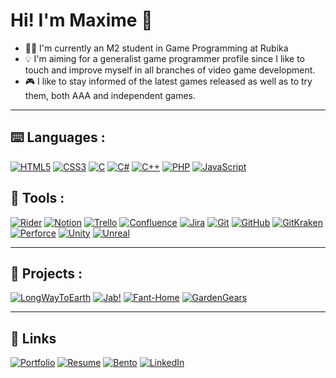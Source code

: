 # Hi! I'm Maxime 👋

- 👨‍🎓 I'm currently an M2 student in Game Programming at Rubika
- 💡 I'm aiming for a generalist game programmer profile since I like to touch and improve myself in all branches of video game development.
- 🎮 I like to stay informed of the latest games released as well as to try them, both AAA and independent games.

---

## ⌨️ Languages :

[![HTML5](https://img.shields.io/badge/html5-E34F26?style=for-the-badge&logo=html5&logoColor=white)](https://en.wikipedia.org/wiki/HTML5)
[![CSS3](https://img.shields.io/badge/css3-1572B6?style=for-the-badge&logo=css3&logoColor=white)](https://en.wikipedia.org/wiki/CSS)
[![C](https://img.shields.io/badge/c-A8B9CC?style=for-the-badge&logo=c&logoColor=white)](https://en.wikipedia.org/wiki/C_(programming_language))
[![C#](https://img.shields.io/badge/C%23-512BD4?style=for-the-badge)](https://en.wikipedia.org/wiki/C_Sharp_(programming_language))
[![C++](https://img.shields.io/badge/c++-00599C?style=for-the-badge&logo=cplusplus&logoColor=white)](https://cplusplus.com)
[![PHP](https://img.shields.io/badge/php-777BB4?style=for-the-badge&logo=php&logoColor=white)](https://www.php.net/)
[![JavaScript](https://img.shields.io/badge/JavaScript-F7DF1E?style=for-the-badge&logo=javascript&logoColor=white)](https://en.wikipedia.org/wiki/JavaScript)

## 🔧 Tools :

[![Rider](https://img.shields.io/badge/rider-000000?style=for-the-badge&logo=rider&logoColor=white)](https://www.jetbrains.com/rider/)
[![Notion](https://img.shields.io/badge/notion-000000?style=for-the-badge&logo=notion&logoColor=white)](https://www.notion.so/)
[![Trello](https://img.shields.io/badge/trello-0052CC?style=for-the-badge&logo=trello&logoColor=white)](https://trello.com/)
[![Confluence](https://img.shields.io/badge/confluence-172B4D?style=for-the-badge&logo=confluence&logoColor=white)](https://www.atlassian.com/software/confluence)
[![Jira](https://img.shields.io/badge/jira-0052CC?style=for-the-badge&logo=jirasoftware&logoColor=white)](https://www.atlassian.com/software/jira)
[![Git](https://img.shields.io/badge/git-F05032?style=for-the-badge&logo=git&logoColor=white)](https://git-scm.com/)
[![GitHub](https://img.shields.io/badge/github-181717?style=for-the-badge&logo=github&logoColor=white)](https://github.com/)
[![GitKraken](https://img.shields.io/badge/gitkraken-179287?style=for-the-badge&logo=gitkraken&logoColor=white)](https://www.gitkraken.com/)
[![Perforce](https://img.shields.io/badge/perforce-404040?style=for-the-badge&logo=perforce&logoColor=white)](https://www.perforce.com/)
[![Unity](https://img.shields.io/badge/unity-000000?style=for-the-badge&logo=unity&logoColor=white)](https://unity.com/)
[![Unreal](https://img.shields.io/badge/unreal-0E1128?style=for-the-badge&logo=unrealengine&logoColor=white)](https://www.unrealengine.com/)

---

## 📂 Projects :

[![LongWayToEarth](https://img.shields.io/badge/long_way_to_earth-f15a24?style=for-the-badge)](https://github.com/duflosky/J.A.M-Project)
[![Jab!](https://img.shields.io/badge/Jab!-f80019?style=for-the-badge)](https://github.com/duflosky/JabMobileGame)
[![Fant-Home](https://img.shields.io/badge/fanthome-419eed?style=for-the-badge)](https://github.com/duflosky/Fant-Home)
[![GardenGears](https://img.shields.io/badge/garden_gears-c43bca?style=for-the-badge)](https://github.com/duflosky/GardenGears-MOBA)

---
## 🔗 Links

[![Portfolio](https://img.shields.io/badge/portfolio-000000?style=for-the-badge)](https://mduflot.github.io/Portfolio/index.html)
[![Resume](https://img.shields.io/badge/resume-000000?style=for-the-badge)](https://drive.google.com/drive/folders/1BzOLrHe2CfAiB0wTlWJ4cy13Wx_Jq-XA?usp=sharing)
[![Bento](https://img.shields.io/badge/bento-768CFF?style=for-the-badge&logo=bento&logoColor=white)](https://bento.me/maximeduflot/)
[![LinkedIn](https://img.shields.io/badge/linkedin-0A66C2?style=for-the-badge)](https://www.linkedin.com/in/maxime-duflot/)
